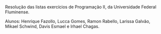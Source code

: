 Resolução das listas exercícios de Programação II, da Universidade Federal Fluminense.

Alunos: Henrique Fazollo, Lucca Gomes, Ramon Rabello, Larissa Galvão, Mikael Schwind, Davis Esmael e Irhael Chagas.
